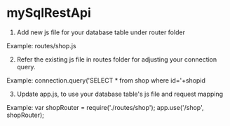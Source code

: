 # mySqlRestApi

1) Add new js file for your database table under router folder

Example: routes/shop.js

2) Refer the existing js file in routes folder for adjusting your connection query.

Example: connection.query('SELECT * from shop where id='+shopid

3) Update app.js, to use your database table's js file and request mapping

Example:
var shopRouter = require('./routes/shop');
app.use('/shop', shopRouter);

